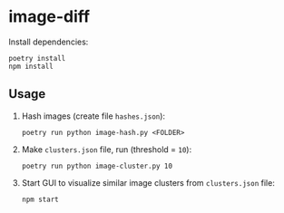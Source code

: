 # image-diff

Install dependencies:

```
poetry install
npm install
```

## Usage

1. Hash images (create file `hashes.json`):

    ```
    poetry run python image-hash.py <FOLDER>
    ```

2. Make `clusters.json` file, run (threshold = `10`):

    ````
    poetry run python image-cluster.py 10
    ````

3. Start GUI to visualize similar image clusters from `clusters.json` file:

    ````
    npm start
    ````
